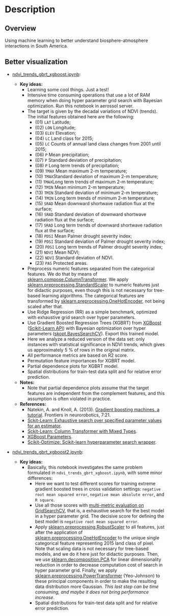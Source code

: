 # Description

## Overview

Using machine learning to better understand biosphere-atmosphere interactions in South America.

## Better visualization

- [ndvi_trends_gbrt_xgboost.ipynb](https://nbviewer.jupyter.org/github/SandroAlex/phd/blob/master/notebooks/modelling/ndvi_trends_gbrt_xgboost.ipynb?flush_cache=true):
    - **Key ideas:**
        - Learning some cool things. Just a test!
        - Intensive time consuming operations that use a lot of RAM memory when doing hyper parameter grid search with Bayesian optimization. Run this notebook in aerossol server.
        - The target is given by the decadal variations of NDVI (trends). The initial features obtained here are the following: 
            - (01) `LAT` Latitude; 
            - (02) `LON` Longitude; 
            - (03) `ELEV` Elevation; 
            - (04) `LC` Land class for 2015;
            - (05) `LC` Counts of annual land class changes from 2001 until 2015;
            - (06) `P` Mean precipitation;
            - (07) `P` Standard deviation of precipitation;
            - (08) `P` Long term trends of precipitation;
            - (09) `TMAX` Mean maximum 2-m temperature;
            - (10) `TMAX`Standard deviation of maximum 2-m temperature;
            - (11) `TMAX`Long term trends of maximum 2-m temperature;
            - (12) `TMIN` Mean minimum 2-m temperature;
            - (13) `TMIN` Standard deviation of minimum 2-m temperature;
            - (14) `TMIN` Long term trends of minimum 2-m temperature;
            - (15) `SRAD` Mean downward shortwave radiation flux at the surface;
            - (16) `SRAD` Standard deviation of downward shortwave radiation flux at the surface;
            - (17) `SRAD` Long term trends of downward shortwave radiation flux at the surface;
            - (18) `PDSI` Mean Palmer drought severity index;
            - (19) `PDSI` Standard deviation of Palmer drought severity index;
            - (20) `PDSI` Long term trends of Palmer drought severity index;
            - (21) `NDVI` Mean NDVI;
            - (22) `NDVI` Standard deviation of NDVI.
            - (23) `PAS` Protected areas.
        - Preprocess numeric features separated from the categorical features. We do that by means of [sklearn.compose.ColumnTransformer](https://scikit-learn.org/stable/modules/generated/sklearn.compose.ColumnTransformer.html#sklearn.compose.ColumnTransformer). We apply [sklearn.preprocessing.StandardScaler](https://scikit-learn.org/stable/modules/generated/sklearn.preprocessing.StandardScaler.html) to numeric features just for didactic purposes, even though this is not necessary for tree-based learning algorithms. The categorical features are transformed by [sklearn.preprocessing.OneHotEncoder](https://scikit-learn.org/stable/modules/generated/sklearn.preprocessing.OneHotEncoder.html), not being scaled after that. 
        - Use Ridge Regression (RR) as a simple benchmark, optimized with exhaustive grid search over hyper parameters.
        - Use Gradient Boosted Regression Trees (XGBRT) from [XGBoost](https://xgboost.readthedocs.io/en/latest/python/python_api.html) ([Scikit-Learn API](https://xgboost.readthedocs.io/en/latest/python/python_api.html#module-xgboost.sklearn)) with Bayesian optimization over hyper parameters ([skopt.BayesSearchCV](https://scikit-optimize.github.io/stable/modules/generated/skopt.BayesSearchCV.html)). Export this trained model.
        - Here we analyze a reduced version of the data set: only instances with statistical significance in NDVI trends, which gives us approximately 5 % of rows in the original matrix.
        - All performance metrics are based on R2 score. 
        - Permutation feature importances for XGBRT model.
        - Partial dependence plots for XGBRT model.
        - Spatial distributions for train-test data split and for relative error prediction.
    - **Notes:** 
        - Note that partial dependence plots assume that the target features are independent from the complement features, and this assumption is often violated in practice.
    - **References:**
        - Natekin, A. and Knoll, A. (2013). [Gradient boosting machines, a tutorial](https://www.frontiersin.org/articles/10.3389/fnbot.2013.00021/full). Frontiers in neurorobotics, 7:21.
        - [Sckit-Learn: Exhaustive search over specified parameter values for an estimator](https://scikit-learn.org/stable/modules/generated/sklearn.model_selection.GridSearchCV.html).
        - [Sckit-Learn: Column Transformer with Mixed Types](https://scikit-learn.org/stable/auto_examples/compose/plot_column_transformer_mixed_types.html).
        - [XGBoost Parameters](https://github.com/dmlc/xgboost/blob/master/doc/parameter.rst).
        - [Scikit-Optimize: Scikit-learn hyperparameter search wrapper](https://scikit-optimize.github.io/stable/auto_examples/sklearn-gridsearchcv-replacement.html#sphx-glr-auto-examples-sklearn-gridsearchcv-replacement-py).

- [ndvi_trends_gbrt_xgboost2.ipynb](https://nbviewer.jupyter.org/github/SandroAlex/phd/blob/master/notebooks/modelling/ndvi_trends_gbrt_xgboost2.ipynb?flush_cache=true):
    - **Key ideas:**
        - Basically, this notebook investigates the same problem formulated in `ndvi_trends_gbrt_xgboost.ipynb`, with some minor differences:
            - Here we want to test different scores for training extreme gradient boosted trees in cross validation settings: `negative root mean squared error`, `negative mean absolute error`, and `R square`.
            - Use all those scores with [multi-metric evaluation on GridSearchCV](https://scikit-learn.org/stable/auto_examples/model_selection/plot_multi_metric_evaluation.html#sphx-glr-auto-examples-model-selection-plot-multi-metric-evaluation-py), that is, a exhaustive search for the best model in a hyper parameter grid. The decisive score for defining the best model is `negative root mean squared error`. 
            - Apply [sklearn.preprocessing.RobustScaler](https://scikit-learn.org/stable/modules/generated/sklearn.preprocessing.RobustScaler.html) to all features, just after the application of [sklearn.preprocessing.OneHotEncoder](https://scikit-learn.org/stable/modules/generated/sklearn.preprocessing.OneHotEncoder.html) to the unique single categorical feature representing 2015 land class of pixel. Note that scaling data is not necessary for tree-based models, and we do it here just for didactic purposes. Then, we use [sklearn.decomposition.PCA](https://scikit-learn.org/stable/modules/generated/sklearn.decomposition.PCA.html) for linear dimensionality reduction in order to decrease computation cost of search in hyper parameter grid. Finally, we apply [sklearn.preprocessing.PowerTransformer](https://scikit-learn.org/stable/modules/generated/sklearn.preprocessing.PowerTransformer.html) (Yeo-Johnson) to these principal components in order to make the resulting data distribution more Gaussian. _This last step can be time consuming, and maybe it does not bring performance increase_.
            - Spatial distributions for train-test data split and for relative error prediction.